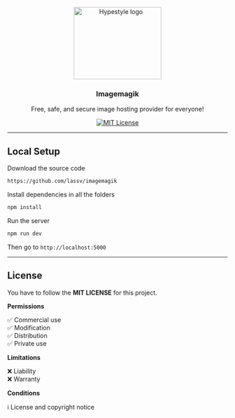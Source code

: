 <p align="center">
  <a href="https://www.imagemagik.tk">
    <img src="https://www.imagemagik.tk/uploads/VkMa5yca1tMH9Pq-upload.png" alt="Hypestyle logo" width="200" height="165">
  </a>
</p>

<h3 align="center">Imagemagik</h3>

<p align="center">
  Free, safe, and secure image hosting provider for everyone!
  <br>

<div align="center">

[![MIT License](https://img.shields.io/apm/l/atomic-design-ui.svg?style=for-the-badge)](https://github.com/lassv/imagemagik/blob/master/LICENSE)

</div>

---

## Local Setup

Download the source code

```bash
https://github.com/lassv/imagemagik
```

Install dependencies in all the folders

```bash
npm install
```

Run the server

```bash
npm run dev
```

Then go to <code>http://localhost:5000</code>

---

## License

You have to follow the **MIT LICENSE** for this project.

**Permissions**


 ✅ Commercial use <br>
 ✅ Modification <br>
 ✅ Distribution <br>
 ✅ Private use <br>

 
**Limitations**

 ❌ Liability <br>
 ❌ Warranty <br>
 
**Conditions**

ℹ️ License and copyright notice
